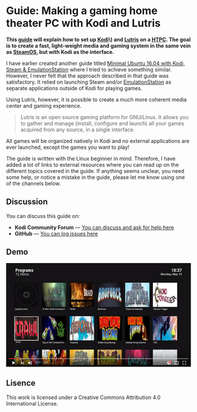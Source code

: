 # Guide: Making a gaming home theater PC with Kodi and Lutris

**This [guide](./guide.md) will explain how to set up [Kodi](https://en.wikipedia.org/wiki/Kodi_\(software)\) and [Lutris](https://lutris.net/) on a [HTPC](https://en.wikipedia.org/wiki/Home_theater_PC). The goal is to create a fast, light-weight media and gaming system in the same vein as [SteamOS](https://en.wikipedia.org/wiki/SteamOS), but with Kodi as the interface.**

I have earlier created another guide titled [Minimal Ubuntu 16.04 with Kodi, Steam & EmulationStation](http://forum.kodi.tv/showthread.php?tid=282593) where I tried to achieve something similar. However, I never felt that the approach described in that guide was satisfactory. It relied on launching Steam and/or [EmulationStation](http://www.emulationstation.org/) as separate applications outside of Kodi for playing games.

Using Lutris, however, it is possible to create a much more coherent media center and gaming experience.

> Lutris is an open source gaming platform for GNU/Linux. It allows you to gather and manage (install, configure and launch) all your games acquired from any source, in a single interface.

All games will be organized natively in Kodi and no external applications are ever launched, except the games you want to play!

The guide is written with the Linux beginner in mind. Therefore, I have added a lot of links to external resources where you can read up on the different topics covered in the guide. If anything seems unclear, you need some help, or notice a mistake in the guide, please let me know using one of the channels below.

## Discussion

You can discuss this guide on:

* **Kodi Community Forum** — [You can discuss and ask for help here](http://forum.kodi.tv/showthread.php?tid=314656)
* **GitHub** — [You can log issues here](https://github.com/solbero/guide-kodi-lutris/issues)

## Demo

[![Click to watch a demo](./images/demo.png)](https://youtu.be/F2CYRGDAZqU)

## Lisence

This work is licensed under a Creative Commons Attribution 4.0 International License.